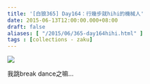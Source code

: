 ```yaml
---
title: '[白狼365] Day164：行幾步就hihi的機械人'
date: 2015-06-13T12:00:00.000+08:00
draft: false
aliases: [ "/2015/06/365-day164hihi.html" ]
tags : [collections - zaku]
---
```


![](/images/zaku164z.jpg)

我跳break dance之嘛...
